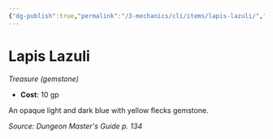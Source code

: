 ```yaml
---
{"dg-publish":true,"permalink":"/3-mechanics/cli/items/lapis-lazuli/","tags":["ttrpg-cli/compendium/src/5e/dmg","ttrpg-cli/item/gear/treasure-gemstone","ttrpg-cli/item/rarity/none"]}
---
```


# Lapis Lazuli
*Treasure (gemstone)*  


- **Cost**: 10 gp

An opaque light and dark blue with yellow flecks gemstone.

*Source: Dungeon Master's Guide p. 134*